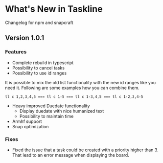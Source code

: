# What's New in Taskline
Changelog for npm and snapcraft

## Version 1.0.1

### Features
- Complete rebuild in typescript
- Possibility to cancel tasks
- Possibility to use id ranges

It is possible to mix the old list functionality with the new id ranges like you need it. Following are some examples how you can combine them.
```
tl c 1,2,3,4,5 === tl c 1-5 === tl c 1-3,4,5 === tl c 1-2,3,4-5
```
- Heavy improved Duedate functionality
  - Display duedate with nice humanized text
  - Possibility to maintain time
- Armhf support
- Snap optimization

### Fixes
- Fixed the issue that a task could be created with a priority higher than 3. That lead to an error message when displaying the board.
